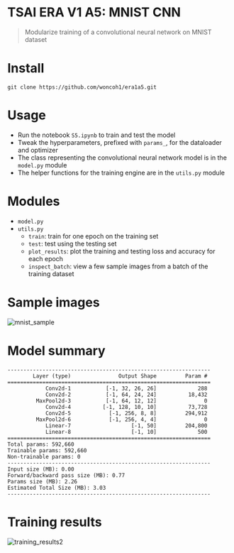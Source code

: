 # TSAI ERA V1 A5: MNIST CNN
> Modularize training of a convolutional neural network on MNIST dataset

# Install
```
git clone https://github.com/woncoh1/era1a5.git
```

# Usage
- Run the notebook `S5.ipynb` to train and test the model
- Tweak the hyperparameters, prefixed with `params_`, for the dataloader and optimizer
- The class representing the convolutional neural network model is in the `model.py` module
- The helper functions for the training engine are in the `utils.py` module

# Modules
- `model.py`
- `utils.py`
  - `train`: train for one epoch on the training set
  - `test`: test using the testing set
  - `plot_results`: plot the training and testing loss and accuracy for each epoch
  - `inspect_batch`: view a few sample images from a batch of the training dataset


# Sample images
![mnist_sample](https://github.com/woncoh1/era1a5/assets/12987758/a1713d31-14fb-4345-91a1-bd1e2875b7bf)

# Model summary
```
----------------------------------------------------------------
        Layer (type)               Output Shape         Param #
================================================================
            Conv2d-1           [-1, 32, 26, 26]             288
            Conv2d-2           [-1, 64, 24, 24]          18,432
         MaxPool2d-3           [-1, 64, 12, 12]               0
            Conv2d-4          [-1, 128, 10, 10]          73,728
            Conv2d-5            [-1, 256, 8, 8]         294,912
         MaxPool2d-6            [-1, 256, 4, 4]               0
            Linear-7                   [-1, 50]         204,800
            Linear-8                   [-1, 10]             500
================================================================
Total params: 592,660
Trainable params: 592,660
Non-trainable params: 0
----------------------------------------------------------------
Input size (MB): 0.00
Forward/backward pass size (MB): 0.77
Params size (MB): 2.26
Estimated Total Size (MB): 3.03
----------------------------------------------------------------  
```

# Training results
![training_results2](https://github.com/woncoh1/era1a5/assets/12987758/1502c874-be25-4cd7-a3e9-0e0545779931)
